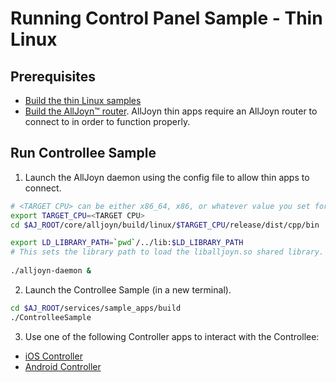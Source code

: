 # Running Control Panel Sample - Thin Linux

## Prerequisites
* [Build the thin Linux samples][build-thin-linux]
* [Build the AllJoyn&trade; router][build-linux]. AllJoyn thin 
  apps require an AllJoyn router to connect to in order to function properly.

## Run Controllee Sample

1. Launch the AllJoyn daemon using the config file to allow thin apps to connect.

  ```sh
  # <TARGET CPU> can be either x86_64, x86, or whatever value you set for CPU= when running SCons.
  export TARGET_CPU=<TARGET CPU>
  cd $AJ_ROOT/core/alljoyn/build/linux/$TARGET_CPU/release/dist/cpp/bin

  export LD_LIBRARY_PATH=`pwd`/../lib:$LD_LIBRARY_PATH
  # This sets the library path to load the liballjoyn.so shared library.
    
  ./alljoyn-daemon &
   ```

2. Launch the Controllee Sample (in a new terminal).

  ```sh
  cd $AJ_ROOT/services/sample_apps/build
  ./ControlleeSample
  ```

3. Use one of the following Controller apps to interact with the Controllee:
  * [iOS Controller][ios_controller]
  * [Android Controller][android_controller]

[ios_controller]: /develop/run-sample-apps/controlpanel/ios_osx
[android_controller]: /develop/run-sample-apps/controlpanel/android
[build-thin-linux]: /develop/building/thin_linux
[build-linux]: /develop/building/linux

